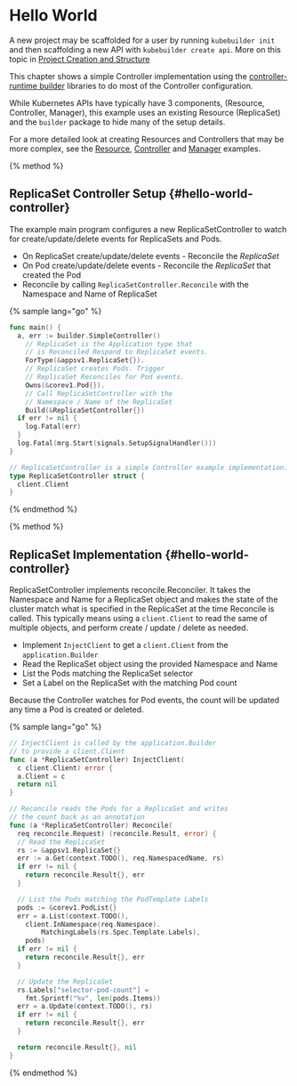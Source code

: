 # Hello World

A new project may be scaffolded for a user by running `kubebuilder init` and then scaffolding a
new API with `kubebuilder create api`. More on this topic in
[Project Creation and Structure](../basics/project_creation_and_structure.md) 

This chapter shows a simple Controller implementation using the
[controller-runtime builder](https://godoc.org/sigs.k8s.io/controller-runtime/pkg/builder)
libraries to do most of the Controller configuration.

While Kubernetes APIs have typically have 3 components, (Resource, Controller, Manager), this
example uses an existing Resource (ReplicaSet) and the `builder` package to hide many of the
 setup details.

For a more detailed look at creating Resources and Controllers that may be more complex,
see the [Resource](../basics/simple_resource.md), [Controller](../basics/simple_controller.md) and
[Manager](../basics/simple_controller_manager.md) examples.

{% method %}
## ReplicaSet Controller Setup {#hello-world-controller}

The example main program configures a new ReplicaSetController to watch for
create/update/delete events for ReplicaSets and Pods.

- On ReplicaSet create/update/delete events - Reconcile the *ReplicaSet*
- On Pod create/update/delete events - Reconcile the *ReplicaSet* that created the Pod
- Reconcile by calling `ReplicaSetController.Reconcile` with the Namespace and Name of
  ReplicaSet

{% sample lang="go" %}
```go
func main() {
  a, err := builder.SimpleController()
    // ReplicaSet is the Application type that
    // is Reconciled Respond to ReplicaSet events.
    ForType(&appsv1.ReplicaSet{}).
    // ReplicaSet creates Pods. Trigger
    // ReplicaSet Reconciles for Pod events.
    Owns(&corev1.Pod{}).
    // Call ReplicaSetController with the
    // Namespace / Name of the ReplicaSet
    Build(&ReplicaSetController{})
  if err != nil {
    log.Fatal(err)
  }
  log.Fatal(mrg.Start(signals.SetupSignalHandler()))
}

// ReplicaSetController is a simple Controller example implementation.
type ReplicaSetController struct {
  client.Client
}
```
{% endmethod %}

{% method %}
## ReplicaSet Implementation {#hello-world-controller}

ReplicaSetController implements reconcile.Reconciler.  It takes the Namespace and Name for
a ReplicaSet object and makes the state of the cluster match what is specified in the ReplicaSet
at the time Reconcile is called.  This typically means using a `client.Client` to read
the same of multiple objects, and perform create / update / delete as needed.

- Implement `InjectClient` to get a `client.Client` from the `application.Builder`
- Read the ReplicaSet object using the provided Namespace and Name
- List the Pods matching the ReplicaSet selector
- Set a Label on the ReplicaSet with the matching Pod count

Because the Controller watches for Pod events, the count will be updated any time
a Pod is created or deleted.

{% sample lang="go" %}
```go
// InjectClient is called by the application.Builder
// to provide a client.Client
func (a *ReplicaSetController) InjectClient(
  c client.Client) error {
  a.Client = c
  return nil
}

// Reconcile reads the Pods for a ReplicaSet and writes
// the count back as an annotation
func (a *ReplicaSetController) Reconcile(
  req reconcile.Request) (reconcile.Result, error) {
  // Read the ReplicaSet
  rs := &appsv1.ReplicaSet{}
  err := a.Get(context.TODO(), req.NamespacedName, rs)
  if err != nil {
    return reconcile.Result{}, err
  }

  // List the Pods matching the PodTemplate Labels
  pods := &corev1.PodList{}
  err = a.List(context.TODO(), 
    client.InNamespace(req.Namespace).
        MatchingLabels(rs.Spec.Template.Labels),
    pods)
  if err != nil {
    return reconcile.Result{}, err
  }

  // Update the ReplicaSet
  rs.Labels["selector-pod-count"] = 
    fmt.Sprintf("%v", len(pods.Items))
  err = a.Update(context.TODO(), rs)
  if err != nil {
    return reconcile.Result{}, err
  }

  return reconcile.Result{}, nil
}
```
{% endmethod %}
